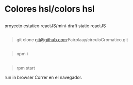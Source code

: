 # Colores hsl/colors hsl
##
  proyecto estatico reactJS/mini-draft static reactJS
##
  > git clone git@github.com:Fairplaay/circuloCromatico.git
## 
  > npm i
##
  > rpm start

run in browser
Correr en el navegador.